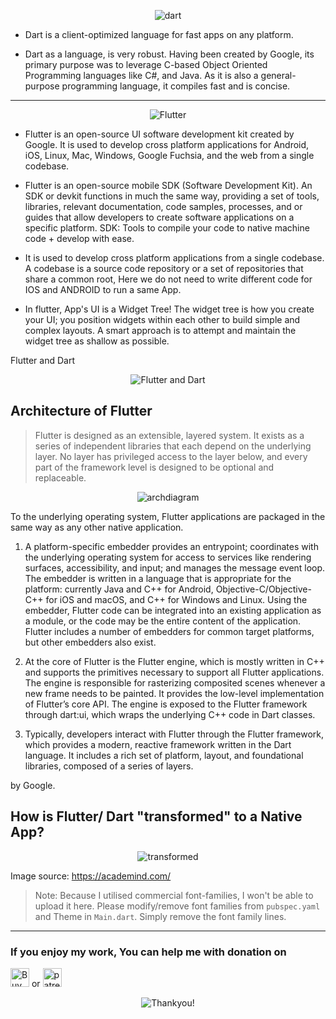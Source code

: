 <p align="center">
  <img src="https://user-images.githubusercontent.com/47301282/119260208-68842280-bbef-11eb-89bf-e86b9e967e89.png" alt="dart"/>
</p>

- Dart is a client-optimized language for fast apps on any platform.

- Dart as a language, is very robust. Having been created by Google, its primary purpose was to leverage C-based Object Oriented Programming languages like C#, and Java. As it is also a general-purpose programming language, it compiles fast and is concise.

---

<p align="center">
  <img src="https://user-images.githubusercontent.com/47301282/119260209-69b54f80-bbef-11eb-9dc5-74c142d30da6.png" alt="Flutter"/>
</p>

- Flutter is an open-source UI software development kit created by Google. It is used to develop cross platform applications for Android, iOS, Linux, Mac, Windows, Google Fuchsia, and the web from a single codebase.

- Flutter is an open-source mobile SDK (Software Development Kit). An SDK or devkit functions in much the same way, providing a set of tools, libraries, relevant documentation, code samples, processes, and or guides that allow developers to create software applications on a specific platform. SDK: Tools to compile your code to native machine code + develop with ease.

- It is used to develop cross platform applications from a single codebase. A codebase is a source code repository or a set of repositories that share a common root, Here we do not need to write different code for IOS and ANDROID to run a same App.

- In flutter, App's UI is a Widget Tree! The widget tree is how you create your UI; you position widgets within each other to build simple and complex layouts. A smart approach is to attempt and maintain the widget tree as shallow as possible.

Flutter and Dart

<p align="center">
    <img src="https://user-images.githubusercontent.com/47301282/119261049-307ede80-bbf3-11eb-82aa-1787d163d6ad.png" alt="Flutter and Dart"/>
</p>

## Architecture of Flutter

> Flutter is designed as an extensible, layered system. It exists as a series of independent libraries that each depend on the underlying layer. No layer has privileged access to the layer below, and every part of the framework level is designed to be optional and replaceable.

<p align="center">
    <img src="https://user-images.githubusercontent.com/47301282/119260348-0677ed00-bbf0-11eb-8531-e7cbbe611530.png" alt="archdiagram"/>
</p>

To the underlying operating system, Flutter applications are packaged in the same way as any other native application.

1. A platform-specific embedder provides an entrypoint; coordinates with the underlying operating system for access to services like rendering surfaces, accessibility, and input; and manages the message event loop. The embedder is written in a language that is appropriate for the platform: currently Java and C++ for Android, Objective-C/Objective-C++ for iOS and macOS, and C++ for Windows and Linux. Using the embedder, Flutter code can be integrated into an existing application as a module, or the code may be the entire content of the application. Flutter includes a number of embedders for common target platforms, but other embedders also exist.

2. At the core of Flutter is the Flutter engine, which is mostly written in C++ and supports the primitives necessary to support all Flutter applications. The engine is responsible for rasterizing composited scenes whenever a new frame needs to be painted. It provides the low-level implementation of Flutter’s core API. The engine is exposed to the Flutter framework through dart:ui, which wraps the underlying C++ code in Dart classes.

3. Typically, developers interact with Flutter through the Flutter framework, which provides a modern, reactive framework written in the Dart language. It includes a rich set of platform, layout, and foundational libraries, composed of a series of layers.

by Google.

## How is Flutter/ Dart "transformed" to a Native App?

<p align="center">
  <img src="https://user-images.githubusercontent.com/47301282/119261373-b64f5980-bbf4-11eb-9b63-aeb0d9842b18.png" alt="transformed"/>
</p>

Image source: https://academind.com/

> Note: Because I utilised commercial font-families, I won't be able to upload it here. Please modify/remove font families from `pubspec.yaml` and Theme in `Main.dart`. Simply remove the font family lines.

---

### If you enjoy my work, You can help me with donation on

<a href="https://www.buymeacoffee.com/xscotophilic" target="_blank"><img src="https://cdn.buymeacoffee.com/buttons/v2/default-red.png" alt="Buy Me A Coffee" height="30"/></a> or <a href="https://www.patreon.com/xscotophilic" target="_blank"><img src="https://img.shields.io/badge/Patreon-F96854?style=for-the-badge&logo=patreon&logoColor=white" alt="patreon" height="30"/></a>

<p align="center">
  <img src="https://user-images.githubusercontent.com/47301282/119249633-c268f600-bbb7-11eb-8f83-113142958427.png" alt="Thankyou!"/>
</p>
